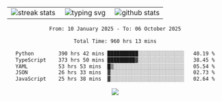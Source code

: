 <div align="center">
  <table style="border: none;" border="0" cellspacing="0" cellpadding="0">
    <tr>
      <td align="center" width="33%">
        <img src="https://github-readme-streak-stats.herokuapp.com/?user=kurtismassey&theme=tokyonight&hide_border=true" alt="streak stats" />
      </td>
      <td align="center" width="33%">
        <img src="https://readme-typing-svg.herokuapp.com/?font=Fira+Code&weight=600&size=15&duration=4000&pause=1000&color=00FF00&center=true&vCenter=true&random=false&width=150&lines=Hey%2C+I%27m+Kurtis!" alt="typing svg" />
      </td>
      <td align="center" width="33%">
        <img src="https://github-readme-stats.vercel.app/api?username=kurtismassey&show_icons=true&theme=tokyonight&hide_title=true" alt="github stats" />
      </td>
    </tr>
  </table>
</div>
<div align="center">

<!--START_SECTION:waka-->

```txt
From: 10 January 2025 - To: 06 October 2025

Total Time: 960 hrs 13 mins

Python        390 hrs 42 mins ██████████░░░░░░░░░░░░░░░   40.19 %
TypeScript    373 hrs 50 mins █████████▓░░░░░░░░░░░░░░░   38.45 %
YAML          53 hrs 53 mins  █▒░░░░░░░░░░░░░░░░░░░░░░░   05.54 %
JSON          26 hrs 33 mins  ▓░░░░░░░░░░░░░░░░░░░░░░░░   02.73 %
JavaScript    25 hrs 38 mins  ▓░░░░░░░░░░░░░░░░░░░░░░░░   02.64 %
```

<!--END_SECTION:waka-->

  <img src="https://github-readme-activity-graph.vercel.app/graph?username=kurtismassey&theme=tokyo-night&hide_border=true&custom_title=Contribution%20Graph" />

</div>